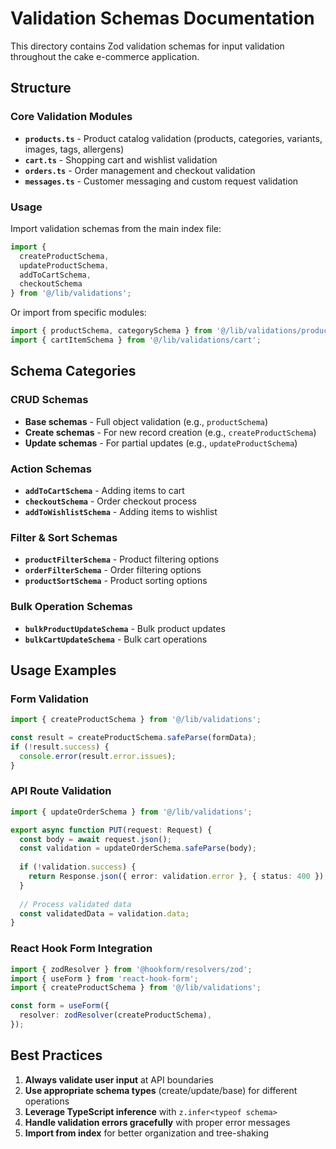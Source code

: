 # Validation Schemas Documentation

This directory contains Zod validation schemas for input validation throughout the cake e-commerce application.

## Structure

### Core Validation Modules
- **`products.ts`** - Product catalog validation (products, categories, variants, images, tags, allergens)
- **`cart.ts`** - Shopping cart and wishlist validation
- **`orders.ts`** - Order management and checkout validation
- **`messages.ts`** - Customer messaging and custom request validation

### Usage

Import validation schemas from the main index file:

```typescript
import { 
  createProductSchema, 
  updateProductSchema,
  addToCartSchema,
  checkoutSchema 
} from '@/lib/validations';
```

Or import from specific modules:

```typescript
import { productSchema, categorySchema } from '@/lib/validations/products';
import { cartItemSchema } from '@/lib/validations/cart';
```

## Schema Categories

### CRUD Schemas
- **Base schemas** - Full object validation (e.g., `productSchema`)
- **Create schemas** - For new record creation (e.g., `createProductSchema`)
- **Update schemas** - For partial updates (e.g., `updateProductSchema`)

### Action Schemas
- **`addToCartSchema`** - Adding items to cart
- **`checkoutSchema`** - Order checkout process
- **`addToWishlistSchema`** - Adding items to wishlist

### Filter & Sort Schemas
- **`productFilterSchema`** - Product filtering options
- **`orderFilterSchema`** - Order filtering options
- **`productSortSchema`** - Product sorting options

### Bulk Operation Schemas
- **`bulkProductUpdateSchema`** - Bulk product updates
- **`bulkCartUpdateSchema`** - Bulk cart operations

## Usage Examples

### Form Validation
```typescript
import { createProductSchema } from '@/lib/validations';

const result = createProductSchema.safeParse(formData);
if (!result.success) {
  console.error(result.error.issues);
}
```

### API Route Validation
```typescript
import { updateOrderSchema } from '@/lib/validations';

export async function PUT(request: Request) {
  const body = await request.json();
  const validation = updateOrderSchema.safeParse(body);
  
  if (!validation.success) {
    return Response.json({ error: validation.error }, { status: 400 });
  }
  
  // Process validated data
  const validatedData = validation.data;
}
```

### React Hook Form Integration
```typescript
import { zodResolver } from '@hookform/resolvers/zod';
import { useForm } from 'react-hook-form';
import { createProductSchema } from '@/lib/validations';

const form = useForm({
  resolver: zodResolver(createProductSchema),
});
```

## Best Practices

1. **Always validate user input** at API boundaries
2. **Use appropriate schema types** (create/update/base) for different operations
3. **Leverage TypeScript inference** with `z.infer<typeof schema>`
4. **Handle validation errors gracefully** with proper error messages
5. **Import from index** for better organization and tree-shaking